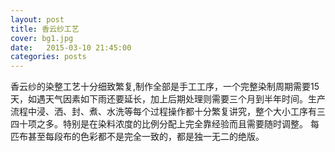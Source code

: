 ```yaml
---
layout: post
title: 香云纱工艺
cover: bg1.jpg
date:   2015-03-10 21:45:00
categories: posts
---
```


香云纱的染整工艺十分细致繁复,制作全部是手工工序，一个完整染制周期需要15天，如遇天气因素如下雨还要延长，加上后期处理则需要三个月到半年时间。生产流程中浸、洒、封、煮、水洗等每个过程操作都十分繁复讲究，整个大小工序有三四十项之多。特别是在染料浓度的比例分配上完全靠经验而且需要随时调整。 每匹布甚至每段布的色彩都不是完全一致的，都是独一无二的绝版。